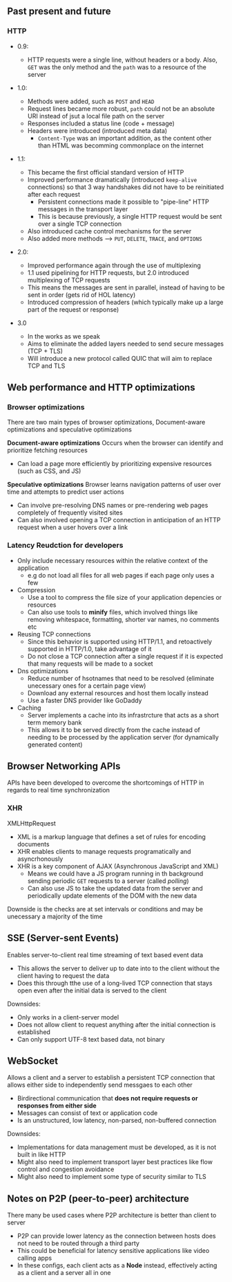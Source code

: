 ## Past present and future ##
### HTTP ###
- 0.9:
  - HTTP requests were a single line, without headers or a body. Also, `GET` was the only method and the `path` was to a resource of the server
- 1.0:
  - Methods were added, such as `POST` and `HEAD`
  - Request lines became more robust, `path` could not be an absolute URI instead of jsut a local file path on the server
  - Responses included a status line (code + message)
  - Headers were introduced (introduced meta data)
    - `Content-Type` was an important addition, as the content other than HTML was becomming commonplace on the internet

- 1.1:
  - This became the first official standard version of HTTP
  - Improved performance dramatically (introduced `keep-alive` connections) so that 3 way handshakes did not have to be reinitiated after each request
    - Persistent connections made it possible to "pipe-line" HTTP messages in the transport layer
    - This is because previously, a single HTTP request would be sent over a single TCP connection
  - Also introduced cache control mechanisms for the server
  - Also added more methods --> `PUT`, `DELETE`, `TRACE`, and `OPTIONS`
- 2.0:
  - Improved performance again through the use of multiplexing
  - 1.1 used pipelining for HTTP requests, but 2.0 introduced multiplexing of TCP requests
  - This means the messages are sent in parallel, instead of having to be sent in order (gets rid of HOL latency)
  - Introduced compression of headers (which typically make up a large part of the request or response)
- 3.0
  - In the works as we speak
  - Aims to eliminate the added layers needed to send secure messages (TCP + TLS)
  - Will introduce a new protocol called QUIC that will aim to replace TCP and TLS

## Web performance and HTTP optimizations ##
### Browser optimizations ###
There are two main types of browser optimizations, Document-aware optimizations and speculative optimizations

**Document-aware optimizations**
Occurs when the browser can identify and prioritize fetching resources
- Can load a page more efficiently by prioritizing expensive resources (such as CSS, and JS)

**Speculative optimizations**
Browser learns navigation patterns of user over time and attempts to predict user actions
- Can involve pre-resolving DNS names or pre-rendering web pages completely of frequently visited sites
- Can also involved opening a TCP connection in anticipation of an HTTP request when a user hovers over a link

### Latency Reudction for developers ###
- Only include necessary resources within the relative context of the application
  - e.g do not load all files for all web pages if each page only uses a few
- Compression
  - Use a tool to compress the file size of your application depencies or resources
  - Can also use tools to **minify** files, which involved things like removing whitespace, formatting, shorter var names, no comments etc
- Reusing TCP connections
  - Since this behavior is supported using HTTP/1.1, and retoactively supported in HTTP/1.0, take advantage of it
  - Do not close a TCP connection after a single request if it is expected that many requests will be made to a socket
- Dns optimizations
  - Reduce number of hsotnames that need to be resolved (eliminate unecessary ones for a certain page view)
  - Download any external resources and host them locally instead
  - Use a faster DNS provider like GoDaddy
 - Caching
   - Server implements a cache into its infrastrcture that acts as a short term memory bank
   - This allows it to be served directly from the cache instead of needing to be processed by the application server (for dynamically generated content)

## Browser Networking APIs ##
APIs have been developed to overcome the shortcomings of HTTP in regards to real time synchronization
### XHR ###
XMLHttpRequest
- XML is a markup language that defines a set of rules for encoding documents
- XHR enables clients to manage requests programatically and asyncrhonously
- XHR is a key component of AJAX (Asynchronous JavaScript and XML)
  - Means we could have a JS program running in th background sending periodic `GET` requests to a server (called _polling_)
  - Can also use JS to take the updated data from the server and periodically update elements of the DOM with the new data

Downside is the checks are at set intervals or conditions and may be unecessary a majority of the time

## SSE (Server-sent Events) ##
Enables server-to-client real time streaming of text based event data
- This allows the server to deliver up to date into to the client without the client having to request the data
- Does this through tthe use of a long-lived TCP connection that stays open even after the initial data is served to the client

Downsides:
- Only works in a client-server model
- Does not allow client to request anything after the initial connection is established
- Can only support UTF-8 text based data, not binary

## WebSocket ##
Allows a client and a server to establish a persistent TCP connection that allows either side to independently send messgaes to each other
- Birdirectional communication that **does not require requests or responses from either side**
- Messages can consist of text or application code
- Is an unstructured, low latency, non-parsed, non-buffered connection

Downsides:
- Implementations for data management must be developed, as it is not built in like HTTP
- Might also need to implement transport layer best practices like flow control and congestion avoidance
- Might also need to implement some type of security similar to TLS

## Notes on P2P (peer-to-peer) architecture ##
There many be used cases where P2P architecture is better than client to server
- P2P can provide lower latency as the connection between hosts does not need to be routed through a third party
- This could be beneficial for latency sensitive applications like video calling apps
- In these configs, each client acts as a **Node** instead, effectively acting as a client and a server all in one
